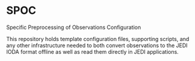 # SPOC 
Specific Preprocessing of Observations Configuration

This repository holds template configuration files, supporting scripts, and any other infrastructure needed to both convert observations to the JEDI IODA format offline as well as read them directly in JEDI applications.